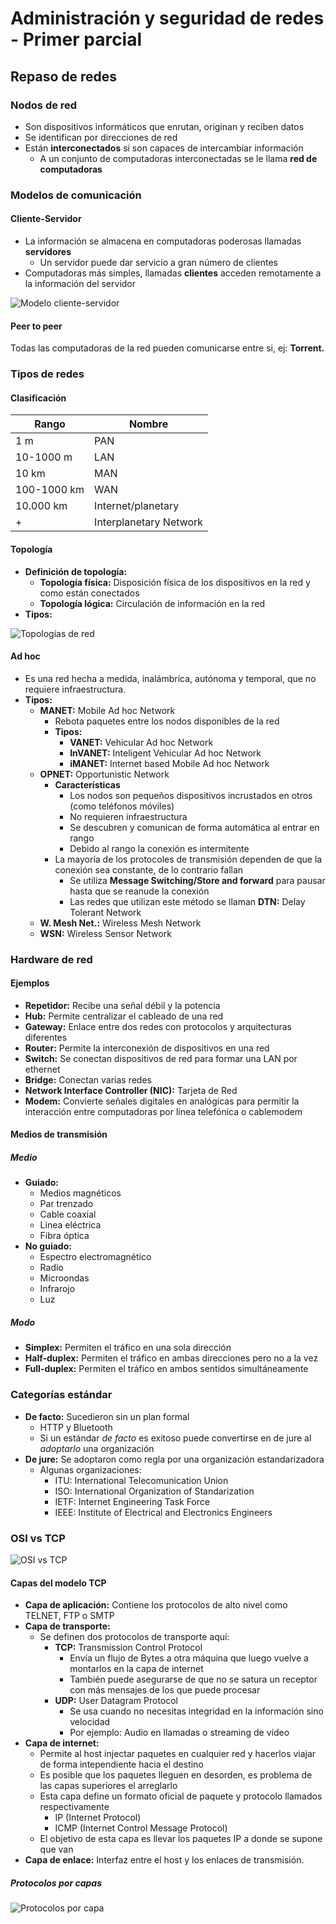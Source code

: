 # Administración y seguridad de redes - Primer parcial
## Repaso de redes
### Nodos de red
* Son dispositivos informáticos que enrutan, originan y reciben datos
* Se identifican por direcciones de red
* Están **interconectados** si son capaces de intercambiar información
	* A un conjunto de computadoras interconectadas se le llama **red de computadoras**
### Modelos de comunicación
#### Cliente-Servidor
* La información se almacena en computadoras poderosas llamadas **servidores**
	* Un servidor puede dar servicio a gran número de clientes
* Computadoras más simples, llamadas **clientes** acceden remotamente a la información del servidor

![Modelo cliente-servidor](https://github.com/pbldmngz/school/blob/master/7mo/Redes/imagenes/cliente-servidor.jpg "Modelo cliente-servidor")

#### Peer to peer
Todas las computadoras de la red pueden comunicarse entre si, ej: **Torrent.**

### Tipos de redes
	
#### Clasificación

|Rango|Nombre|
|---|---|
|1 m|PAN|
|10-1000 m|LAN|
|10 km|MAN|
|100-1000 km|WAN|
|10.000 km|Internet/planetary|
|+|Interplanetary Network|

#### Topología
* **Definición de topología:**
	* **Topología física:** Disposición física de los dispositivos en la red y como están conectados
	* **Topología lógica:** Circulación de información en la red
* **Tipos:**

![Topologías de red](https://github.com/pbldmngz/school/blob/master/7mo/Redes/imagenes/topologias_red.jpg "Topologías de red")

#### Ad hoc
* Es una red hecha a medida, inalámbrica, autónoma y temporal, que no requiere infraestructura.
* **Tipos:**
	* **MANET:** Mobile Ad hoc Network
		* Rebota paquetes entre los nodos disponibles de la red
		* **Tipos:**
			* **VANET:** Vehicular Ad hoc Network
			* **InVANET:** Inteligent Vehicular Ad hoc Network
			* **iMANET:** Internet based Mobile Ad hoc Network
	* **OPNET:** Opportunistic Network
		* **Características**
			* Los nodos son pequeños dispositivos incrustados en otros (como teléfonos móviles)
			* No requieren infraestructura
			* Se descubren y comunican de forma automática al entrar en rango
			* Debido al rango la conexión es intermitente
		* La mayoría de los protocoles de transmisión dependen de que la conexión sea constante, de lo contrario fallan
			* Se utiliza **Message Switching/Store and forward** para pausar hasta que se reanude la conexión
			* Las redes que utilizan este método se llaman **DTN:** Delay Tolerant Network
	* **W. Mesh Net.:** Wireless Mesh Network
	* **WSN:** Wireless Sensor Network

### Hardware de red
#### Ejemplos
* **Repetidor:** Recibe una señal débil y la potencia
* **Hub:** Permite centralizar el cableado de una red
* **Gateway:** Enlace entre dos redes con protocolos y arquitecturas diferentes
* **Router:** Permite la interconexión de dispositivos en una red
* **Switch:** Se conectan dispositivos de red para formar una LAN por ethernet
* **Bridge:** Conectan varias redes
* **Network Interface Controller (NIC):** Tarjeta de Red
* **Modem:** Convierte señales digitales en analógicas para permitir la interacción entre computadoras por línea telefónica o cablemodem

#### Medios de transmisión
##### Medio
* **Guiado:** 
	* Medios magnéticos
	* Par trenzado
	* Cable coaxial
	* Linea eléctrica
	* Fibra óptica
* **No guiado:**
	* Espectro electromagnético
	* Radio
	* Microondas
	* Infrarojo
	* Luz
##### Modo
* **Simplex:** Permiten el tráfico en una sola dirección
* **Half-duplex:** Permiten el tráfico en ambas direcciones pero no a la vez
* **Full-duplex:** Permiten el tráfico en ambos sentidos simultáneamente

### Categorías estándar
* **De facto:** Sucedieron sin un plan formal
	* HTTP y Bluetooth
	* Si un estándar *de facto* es exitoso puede convertirse en de jure al *adoptarlo* una organización
* **De jure:** Se adoptaron como regla por una organización estandarizadora
	* Algunas organizaciones:
		* ITU: International Telecomunication Union
		* ISO: International Organization of Standarization
		* IETF: Internet Engineering Task Force
		* IEEE: Institute of Electrical and Electronics Engineers
		
### OSI vs TCP
![OSI vs TCP](https://github.com/pbldmngz/school/blob/master/7mo/Redes/imagenes/osi_tcp.jpg "OSI vs TCP")

#### Capas del modelo TCP
* **Capa de aplicación:** Contiene los protocolos de alto nivel como TELNET, FTP o SMTP
* **Capa de transporte:** 
	* Se definen dos protocolos de transporte aquí:
		* **TCP:** Transmission Control Protocol
			* Envía un flujo de Bytes a otra máquina que luego vuelve a montarlos en la capa de internet
			* También puede asegurarse de que no se satura un receptor con más mensajes de los que puede procesar
		* **UDP:** User Datagram Protocol
			* Se usa cuando no necesitas integridad en la información sino velocidad
			* Por ejemplo: Audio en llamadas o streaming de vídeo
* **Capa de internet:** 
	* Permite al host injectar paquetes en cualquier red y hacerlos viajar de forma intependiente hacia el destino
	* Es posible que los paquetes lleguen en desorden, es problema de las capas superiores el arreglarlo
	* Esta capa define un formato oficial de paquete y protocolo llamados respectivamente
		* IP (Internet Protocol)
		* ICMP (Internet Control Message Protocol)
	* El objetivo de esta capa es llevar los paquetes IP a donde se supone que van
* **Capa de enlace:** Interfaz entre el host y los enlaces de transmisión.

##### Protocolos por capas

![Protocolos por capa](https://github.com/pbldmngz/school/blob/master/7mo/Redes/imagenes/protocolos_capas.jpg "Distribución de protocoloes por capas")

